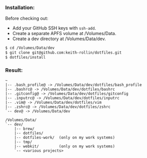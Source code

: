 ### Installation:

Before checking out:

* Add your GitHub SSH keys with `ssh-add`.
* Create a separate APFS volume at /Volumes/Data.
* Create a dev directory at /Volumes/Data/dev.

```bash
$ cd /Volumes/Data/dev
$ git clone git@github.com:keith-rollin/dotfiles.git
$ dotfiles/install
```

### Result:

```text
~
|-- .bash_profile@ -> /Volumes/Data/dev/dotfiles/bash_profile
|-- .bashrc@ -> /Volumes/Data/dev/dotfiles/bashrc
|-- .gitconfig@ -> /Volumes/Data/dev/dotfiles/gitconfig
|-- .inputrc@ -> /Volumes/Data/dev/dotfiles/inputrc
|-- .vim@ -> /Volumes/Data/dev/dotfiles/vim
|-- .zshrc@ -> /Volumes/Data/dev/dotfiles/zshrc
`-- dev@ -> /Volumes/Data/dev

/Volumes/Data/
`-- dev/
    |-- brew/
    |-- dotfiles/
    |-- dotfiles-work/  (only on my work systems)
    |-- tmp/
    |-- webkit/         (only on my work systems)
    `-- <various projects>
```
